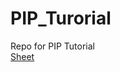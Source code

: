# PIP_Turorial
Repo for PIP Tutorial  
[Sheet](https://docs.google.com/spreadsheets/d/1L4qRjC2Jcpr4X8bfG71pNRslg20QZR8_JwKclRsyqCQ/edit?gid=1410035014#gid=1410035014)
